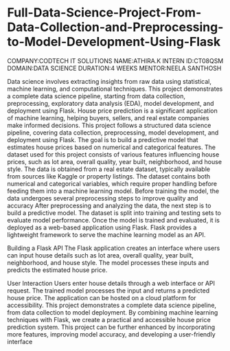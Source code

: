# Full-Data-Science-Project-From-Data-Collection-and-Preprocessing-to-Model-Development-Using-Flask
COMPANY:CODTECH IT SOLUTIONS
NAME:ATHIRA.K
INTERN ID:CT08QSM
DOMAIN:DATA SCIENCE
DURATION:4 WEEKS
MENTOR:NEELA SANTHOSH


Data science involves extracting insights from raw data using statistical, machine learning, and computational techniques. This project demonstrates a complete data science pipeline, starting from data collection, preprocessing, exploratory data analysis (EDA), model development, and deployment using Flask.
House price prediction is a significant application of machine learning, helping buyers, sellers, and real estate companies make informed decisions. This project follows a structured data science pipeline, covering data collection, preprocessing, model development, and deployment using Flask. The goal is to build a predictive model that estimates house prices based on numerical and categorical features.
The dataset used for this project consists of various features influencing house prices, such as lot area, overall quality, year built, neighborhood, and house style. The data is obtained from a real estate dataset, typically available from sources like Kaggle or property listings. The dataset contains both numerical and categorical variables, which require proper handling before feeding them into a machine learning model.
Before training the model, the data undergoes several preprocessing steps to improve quality and accuracy
After preprocessing and analyzing the data, the next step is to build a predictive model. The dataset is split into training and testing sets to evaluate model performance.
Once the model is trained and evaluated, it is deployed as a web-based application using Flask. Flask provides a lightweight framework to serve the machine learning model as an API.

Building a Flask API
The Flask application creates an interface where users can input house details such as lot area, overall quality, year built, neighborhood, and house style. The model processes these inputs and predicts the estimated house price.

User Interaction
Users enter house details through a web interface or API request.
The trained model processes the input and returns a predicted house price.
The application can be hosted on a cloud platform for accessibility.
This project demonstrates a complete data science pipeline, from data collection to model deployment. By combining machine learning techniques with Flask, we create a practical and accessible house price prediction system. This project can be further enhanced by incorporating more features, improving model accuracy, and developing a user-friendly interface
